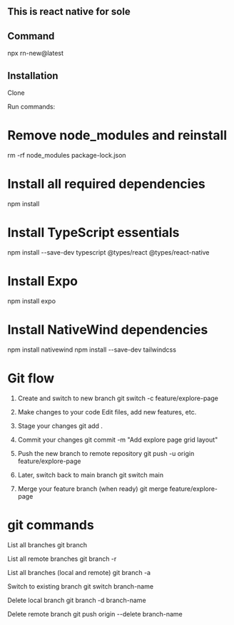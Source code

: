 ## This is react native for sole ##

## Command ##

npx rn-new@latest


## Installation ##

Clone

Run commands:
# Remove node_modules and reinstall
rm -rf node_modules package-lock.json

# Install all required dependencies
npm install

# Install TypeScript essentials
npm install --save-dev typescript @types/react @types/react-native

# Install Expo
npm install expo

# Install NativeWind dependencies
npm install nativewind
npm install --save-dev tailwindcss


# Git flow
 1. Create and switch to new branch
git switch -c feature/explore-page

 2. Make changes to your code
 Edit files, add new features, etc.

 3. Stage your changes
git add .

 4. Commit your changes
git commit -m "Add explore page grid layout"

 5. Push the new branch to remote repository
git push -u origin feature/explore-page

 6. Later, switch back to main branch
git switch main

 7. Merge your feature branch (when ready)
git merge feature/explore-page

# git commands
 List all branches
git branch

 List all remote branches
git branch -r

 List all branches (local and remote)
git branch -a

 Switch to existing branch
git switch branch-name

 Delete local branch
git branch -d branch-name

 Delete remote branch
git push origin --delete branch-name